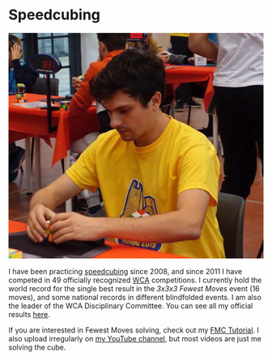 # Speedcubing

![Me solving a Rubik's cube during an official competition](cubing.png "Me solving a cube")

I have been practicing [speedcubing](https://en.wikipedia.org/wiki/Speedcubing)
since 2008, and since 2011 I have competed in 49 officially recognized
[WCA](https://www.worldcubeassociation.org) competitions. I currently hold the
world record for the single best result in the *3x3x3 Fewest Moves* event
(16 moves), and some national records in different blindfolded events. I am
also the leader of the WCA Disciplinary Committee. You can see all my official
results [here](https://www.worldcubeassociation.org/persons/2011TRON02).

If you are interested in Fewest Moves solving, check out my
[FMC Tutorial](https://github.com/sebastianotronto/fmctutorial). I also
upload irregularly on 
[my YouTube channel](https://www.youtube.com/c/SebastianoTronto), but most
videos are just me solving the cube.
